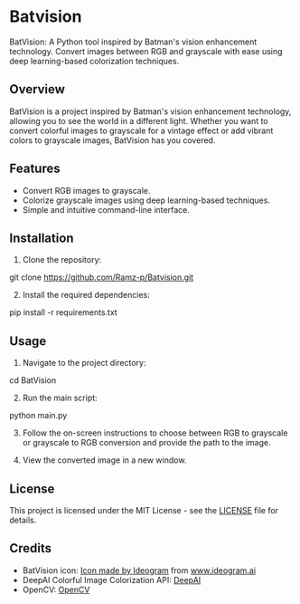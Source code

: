 # Batvision
BatVision: A Python tool inspired by Batman's vision enhancement technology. Convert images between RGB and grayscale with ease using deep learning-based colorization techniques.

## Overview

BatVision is a project inspired by Batman's vision enhancement technology, allowing you to see the world in a different light. Whether you want to convert colorful images to grayscale for a vintage effect or add vibrant colors to grayscale images, BatVision has you covered.

## Features

- Convert RGB images to grayscale.
- Colorize grayscale images using deep learning-based techniques.
- Simple and intuitive command-line interface.

## Installation

1. Clone the repository:

git clone https://github.com/Ramz-p/Batvision.git

2. Install the required dependencies:

pip install -r requirements.txt

## Usage

1. Navigate to the project directory:

cd BatVision

2. Run the main script:

python main.py

3. Follow the on-screen instructions to choose between RGB to grayscale or grayscale to RGB conversion and provide the path to the image.

4. View the converted image in a new window.

## License

This project is licensed under the MIT License - see the [LICENSE](LICENSE) file for details.

## Credits

- BatVision icon: [Icon made by Ideogram](https://www.Ideogram.ai) from www.ideogram.ai
- DeepAI Colorful Image Colorization API: [DeepAI](https://deepai.org/)
- OpenCV: [OpenCV](https://opencv.org/)
